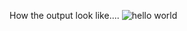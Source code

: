 How the output look like....
![hello world](https://user-images.githubusercontent.com/80669789/133076284-4805ed23-1404-4c35-a661-0198eda256f4.png)

